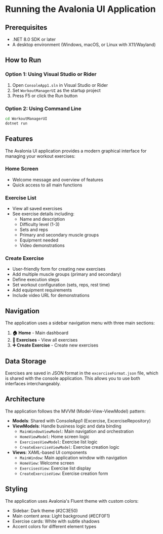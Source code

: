 # Running the Avalonia UI Application

## Prerequisites
- .NET 8.0 SDK or later
- A desktop environment (Windows, macOS, or Linux with X11/Wayland)

## How to Run

### Option 1: Using Visual Studio or Rider
1. Open `ConsoleApp1.sln` in Visual Studio or Rider
2. Set `WorkoutManagerUI` as the startup project
3. Press F5 or click the Run button

### Option 2: Using Command Line
```bash
cd WorkoutManagerUI
dotnet run
```

## Features

The Avalonia UI application provides a modern graphical interface for managing your workout exercises:

### Home Screen
- Welcome message and overview of features
- Quick access to all main functions

### Exercise List
- View all saved exercises
- See exercise details including:
  - Name and description
  - Difficulty level (1-3)
  - Sets and reps
  - Primary and secondary muscle groups
  - Equipment needed
  - Video demonstrations

### Create Exercise
- User-friendly form for creating new exercises
- Add multiple muscle groups (primary and secondary)
- Define execution steps
- Set workout configuration (sets, reps, rest time)
- Add equipment requirements
- Include video URL for demonstrations

## Navigation

The application uses a sidebar navigation menu with three main sections:

1. **🏠 Home** - Main dashboard
2. **💪 Exercises** - View all exercises
3. **➕ Create Exercise** - Create new exercises

## Data Storage

Exercises are saved in JSON format in the `excerciseFormat.json` file, which is shared with the console application. This allows you to use both interfaces interchangeably.

## Architecture

The application follows the MVVM (Model-View-ViewModel) pattern:

- **Models**: Shared with ConsoleApp1 (Excercise, ExcerciseRepository)
- **ViewModels**: Handle business logic and data binding
  - `MainWindowViewModel`: Main navigation and orchestration
  - `HomeViewModel`: Home screen logic
  - `ExercisesViewModel`: Exercise list logic
  - `CreateExerciseViewModel`: Exercise creation logic
- **Views**: XAML-based UI components
  - `MainWindow`: Main application window with navigation
  - `HomeView`: Welcome screen
  - `ExercisesView`: Exercise list display
  - `CreateExerciseView`: Exercise creation form

## Styling

The application uses Avalonia's Fluent theme with custom colors:
- Sidebar: Dark theme (#2C3E50)
- Main content area: Light background (#ECF0F1)
- Exercise cards: White with subtle shadows
- Accent colors for different element types
